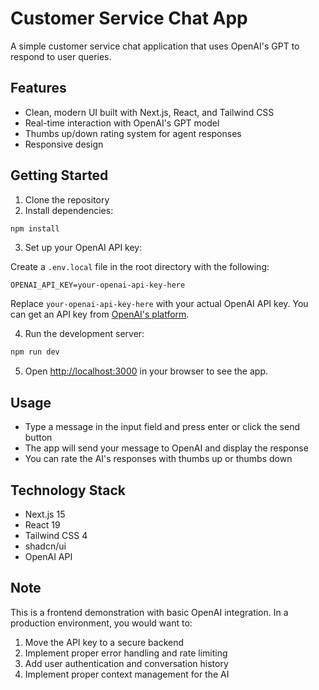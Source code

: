 # Customer Service Chat App

A simple customer service chat application that uses OpenAI's GPT to respond to user queries.

## Features

- Clean, modern UI built with Next.js, React, and Tailwind CSS
- Real-time interaction with OpenAI's GPT model
- Thumbs up/down rating system for agent responses
- Responsive design

## Getting Started

1. Clone the repository
2. Install dependencies:

```bash
npm install
```

3. Set up your OpenAI API key:

Create a `.env.local` file in the root directory with the following:

```
OPENAI_API_KEY=your-openai-api-key-here
```

Replace `your-openai-api-key-here` with your actual OpenAI API key. You can get an API key from [OpenAI's platform](https://platform.openai.com/api-keys).

4. Run the development server:

```bash
npm run dev
```

5. Open [http://localhost:3000](http://localhost:3000) in your browser to see the app.

## Usage

- Type a message in the input field and press enter or click the send button
- The app will send your message to OpenAI and display the response
- You can rate the AI's responses with thumbs up or thumbs down

## Technology Stack

- Next.js 15
- React 19
- Tailwind CSS 4
- shadcn/ui
- OpenAI API

## Note

This is a frontend demonstration with basic OpenAI integration. In a production environment, you would want to:

1. Move the API key to a secure backend
2. Implement proper error handling and rate limiting
3. Add user authentication and conversation history
4. Implement proper context management for the AI
